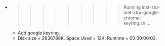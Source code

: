 * >>>>>>>>> Running inst-std-inet-xtra-google-chrome-keyring.sh ...
  * Add google keyring.
  * Disk size = 2636788K. Space Used = 12K. Runtime = 00:00:00:02.
